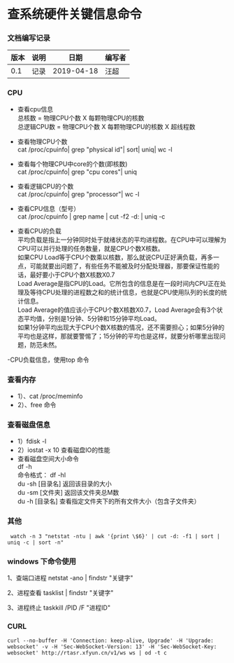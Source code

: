 # 查系统硬件关键信息命令


### 文档编写记录

版本    |   说明    |   日期   | 编写者 
-------| ----------| ---------| --------
 0.1   | 记录 |  2019-04-18 |  汪超
 

### CPU

- 查看cpu信息   
 总核数 = 物理CPU个数 X 每颗物理CPU的核数   
 总逻辑CPU数 = 物理CPU个数 X 每颗物理CPU的核数 X 超线程数

- 查看物理CPU个数   
cat /proc/cpuinfo| grep "physical id"| sort| uniq| wc -l

- 查看每个物理CPU中core的个数(即核数)   
cat /proc/cpuinfo| grep "cpu cores"| uniq

- 查看逻辑CPU的个数   
cat /proc/cpuinfo| grep "processor"| wc -l

- 查看CPU信息（型号）   
cat /proc/cpuinfo | grep name | cut -f2 -d: | uniq -c

- 查看CPU的负载  
  平均负载是指上一分钟同时处于就绪状态的平均进程数。在CPU中可以理解为CPU可以并行处理的任务数量，就是CPU个数X核数。    
  如果CPU Load等于CPU个数乘以核数，那么就说CPU正好满负载，再多一点，可能就要出问题了，有些任务不能被及时分配处理器，那要保证性能的话，最好要小于CPU个数X核数X0.7   
  Load Average是指CPU的Load。它所包含的信息是在一段时间内CPU正在处理及等待CPU处理的进程数之和的统计信息，也就是CPU使用队列的长度的统计信息。  
  Load Average的值应该小于CPU个数X核数X0.7，Load Average会有3个状态平均值，分别是1分钟、5分钟和15分钟平均Load。    
  如果1分钟平均出现大于CPU个数X核数的情况，还不需要担心；如果5分钟的平均也是这样，那就要警惕了；15分钟的平均也是这样，就要分析哪里出现问题，防范未然。

-CPU负载信息，使用top 命令  

### 查看内存

- 1）、cat /proc/meminfo
- 2）、free 命令

### 查看磁盘信息
- 1）fdisk -l
- 2）iostat -x 10    查看磁盘IO的性能
- 查看磁盘空间大小命令   
  df -h  
  命令格式： df -hl   
  du -sh [目录名] 返回该目录的大小  
  du -sm [文件夹] 返回该文件夹总M数  
  du -h [目录名] 查看指定文件夹下的所有文件大小（包含子文件夹）
  
### 其他

```shell script
 watch -n 3 "netstat -ntu | awk '{print \$6}' | cut -d: -f1 | sort | uniq -c | sort -n"

```  
  
### windows 下命令使用

1、查端口进程 netstat -ano | findstr  "关键字"  

2、进程查看 tasklist | findstr "关键字" 

3、进程终止 taskkill /PID /F  "进程ID"    


### CURL 

```
curl --no-buffer -H 'Connection: keep-alive, Upgrade' -H 'Upgrade: websocket' -v -H 'Sec-WebSocket-Version: 13' -H 'Sec-WebSocket-Key: websocket' http://rtasr.xfyun.cn/v1/ws ws | od -t c


```